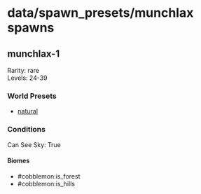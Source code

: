 # data/spawn_presets/munchlax spawns  
  
## munchlax-1  
Rarity: rare  
Levels: 24-39  
  
### World Presets  
* [natural](/data/spawn_data/natural.md)  
  
### Conditions  
Can See Sky: True  
  
#### Biomes  
  * #cobblemon:is_forest
  * #cobblemon:is_hills
  
